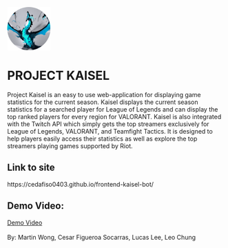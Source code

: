 <img src="public/images/KaiselCircle2.png" height="100" width="100" alt="Kaisel Circle" />
<h1>PROJECT KAISEL</h1>
<p>
  Project Kaisel is an easy to use web-application for displaying game statistics for the current season. Kaisel displays the current season statistics for a searched player for League of Legends and can display the top ranked players for every region for VALORANT. Kaisel is also integrated with the Twitch API which simply gets the top streamers exclusively for League of Legends, VALORANT, and Teamfight Tactics. It is designed to help players easily access their statistics as well as explore the top streamers playing games supported by Riot.
</p>

<h2>Link to site</h2>
https://cedafiso0403.github.io/frontend-kaisel-bot/

<h2>Demo Video:</h2>
<a href="https://www.youtube.com/watch?v=3aR7hqOGhvc" taget="_blank">Demo Video</a>

<br/>
<br/>
By:
Martin Wong, Cesar Figueroa Socarras, Lucas Lee, Leo Chung
